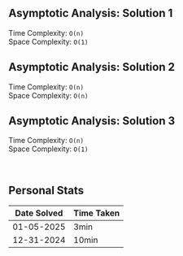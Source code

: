## Asymptotic Analysis: Solution 1
Time Complexity: `O(n)`  
Space Complexity: `O(1)`  

## Asymptotic Analysis: Solution 2
Time Complexity: `O(n)`  
Space Complexity: `O(n)`  

## Asymptotic Analysis: Solution 3
Time Complexity: `O(n)`  
Space Complexity: `O(1)`  

&nbsp;  

## Personal Stats
| Date Solved | Time Taken |
| ----------- | ---------- |
| 01-05-2025  | 3min |  
| 12-31-2024  | 10min |  
